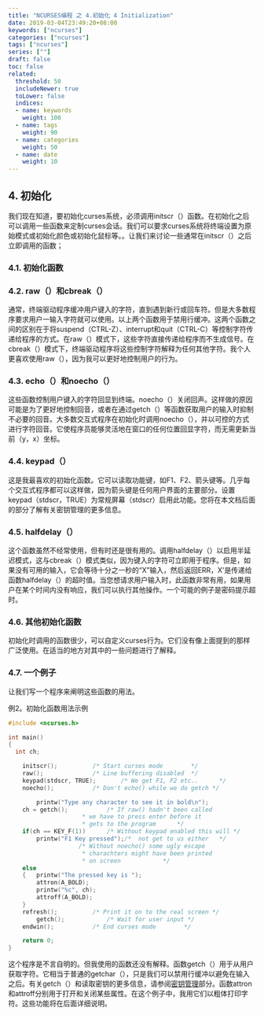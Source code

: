 ```yaml
---
title: "NCURSES编程 之 4.初始化 4 Initialization"
date: 2019-03-04T23:49:20+08:00
keywords: ["ncurses"]
categories: ["ncurses"]
tags: ["ncurses"]
series: [""]
draft: false
toc: false
related:
  threshold: 50
  includeNewer: true
  toLower: false
  indices:
  - name: keywords
    weight: 100
  - name: tags
    weight: 90
  - name: categories
    weight: 50
  - name: date
    weight: 10
---
```


## 4. 初始化
我们现在知道，要初始化curses系统，必须调用initscr（）函数。在初始化之后可以调用一些函数来定制curses会话。我们可以要求curses系统将终端设置为原始模式或初始化颜色或初始化鼠标等。。让我们来讨论一些通常在initscr（）之后立即调用的函数；

### 4.1. 初始化函数
### 4.2. raw（）和cbreak（）
通常，终端驱动程序缓冲用户键入的字符，直到遇到新行或回车符。但是大多数程序要求用户一输入字符就可以使用。以上两个函数用于禁用行缓冲。这两个函数之间的区别在于将suspend（CTRL-Z）、interrupt和quit（CTRL-C）等控制字符传递给程序的方式。在raw（）模式下，这些字符直接传递给程序而不生成信号。在cbreak（）模式下，终端驱动程序将这些控制字符解释为任何其他字符。我个人更喜欢使用raw（），因为我可以更好地控制用户的行为。

### 4.3. echo（）和noecho（）
这些函数控制用户键入的字符回显到终端。noecho（）关闭回声。这样做的原因可能是为了更好地控制回音，或者在通过getch（）等函数获取用户的输入时抑制不必要的回音。大多数交互式程序在初始化时调用noecho（），并以可控的方式进行字符回音。它使程序员能够灵活地在窗口的任何位置回显字符，而无需更新当前（y，x）坐标。

### 4.4. keypad（）
这是我最喜欢的初始化函数。它可以读取功能键，如F1、F2、箭头键等。几乎每个交互式程序都可以这样做，因为箭头键是任何用户界面的主要部分。设置 keypad（stdscr，TRUE）为常规屏幕（stdscr）启用此功能。您将在本文档后面的部分了解有关密钥管理的更多信息。

### 4.5. halfdelay（）
这个函数虽然不经常使用，但有时还是很有用的。调用halfdelay（）以启用半延迟模式，这与cbreak（）模式类似，因为键入的字符可立即用于程序。但是，如果没有可用的输入，它会等待十分之一秒的“X”输入，然后返回ERR，X'是传递给函数halfdelay（）的超时值。当您想请求用户输入时，此函数非常有用，如果用户在某个时间内没有响应，我们可以执行其他操作。一个可能的例子是密码提示超时。

### 4.6. 其他初始化函数
初始化时调用的函数很少，可以自定义curses行为。它们没有像上面提到的那样广泛使用。在适当的地方对其中的一些问题进行了解释。

### 4.7. 一个例子
让我们写一个程序来阐明这些函数的用法。

例2。初始化函数用法示例
```cpp
#include <ncurses.h>

int main()
{
  int ch;

	initscr();			/* Start curses mode 		*/
	raw();				/* Line buffering disabled	*/
	keypad(stdscr, TRUE);		/* We get F1, F2 etc..		*/
	noecho();			/* Don't echo() while we do getch */

    	printw("Type any character to see it in bold\n");
	ch = getch();			/* If raw() hadn't been called
					 * we have to press enter before it
					 * gets to the program 		*/
	if(ch == KEY_F(1))		/* Without keypad enabled this will */
		printw("F1 Key pressed");/*  not get to us either	*/
					/* Without noecho() some ugly escape
					 * charachters might have been printed
					 * on screen			*/
	else
	{	printw("The pressed key is ");
		attron(A_BOLD);
		printw("%c", ch);
		attroff(A_BOLD);
	}
	refresh();			/* Print it on to the real screen */
    	getch();			/* Wait for user input */
	endwin();			/* End curses mode		  */

	return 0;
}
```

这个程序是不言自明的。但我使用的函数还没有解释。函数getch（）用于从用户获取字符。它相当于普通的getchar（），只是我们可以禁用行缓冲以避免在输入之后<enter>。有关getch（）和读取密钥的更多信息，请参阅[密钥管理](https://tldp.org/HOWTO/NCURSES-Programming-HOWTO/keys.html)部分。函数attron和attroff分别用于打开和关闭某些属性。在这个例子中，我用它们以粗体打印字符。这些功能将在后面详细说明。
